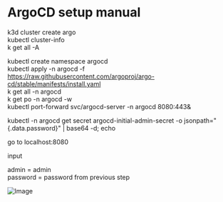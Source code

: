 # ArgoCD setup manual

k3d cluster create argo  
kubectl cluster-info  
k get all -A  

kubectl create namespace argocd  
kubectl apply -n argocd -f https://raw.githubusercontent.com/argoproj/argo-cd/stable/manifests/install.yaml  
k get all -n argocd  
k get po -n argocd -w  
kubectl port-forward svc/argocd-server -n argocd 8080:443&  

kubectl -n argocd get secret argocd-initial-admin-secret -o jsonpath="{.data.password}" | base64 -d; echo  

go to localhost:8080 

input

admin = admin  
password = password from previous step  

![Image](./demo_argocd.gif)


